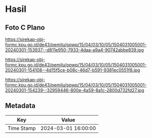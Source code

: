 # Hasil

## Foto C Plano

https://sirekap-obj-formc.kpu.go.id/de43/pemilu/ppwp/15/04/03/10/05/1504031005001-20240301-153937--d811e950-7933-4daa-a9a4-90742abbe839.jpg

https://sirekap-obj-formc.kpu.go.id/de43/pemilu/ppwp/15/04/03/10/05/1504031005001-20240301-154108--4d15f5ce-b08c-46d7-b591-9381ec0551f8.jpg

https://sirekap-obj-formc.kpu.go.id/de43/pemilu/ppwp/15/04/03/10/05/1504031005001-20240301-154239--32959446-800e-4a59-8a1c-2800d732fd27.jpg


## Metadata

| Key        | Value               |
| ---------- | ------------------- |
| Time Stamp | 2024-03-01 16:00:00 |



